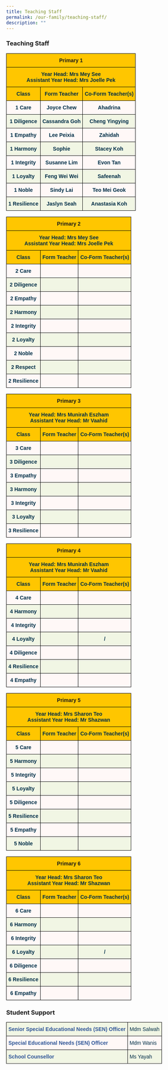 ```yaml
---
title: Teaching Staff
permalink: /our-family/teaching-staff/
description: ""
---
```

### Teaching Staff

<style type="text/css">
.tg  {border-collapse:collapse;border-spacing:0;}
.tg td{border-color:black;border-style:solid;border-width:1px;font-family:Arial, sans-serif;font-size:14px;
  overflow:hidden;padding:10px 5px;word-break:normal;}
.tg th{border-color:black;border-style:solid;border-width:1px;font-family:Arial, sans-serif;font-size:14px;
  font-weight:normal;overflow:hidden;padding:10px 5px;word-break:normal;}
.tg .tg-0jnx{background-color:#ffc600;text-align:center;vertical-align:top}
.tg .tg-3uba{background-color:#FFC600;color:#002D46;font-weight:bold;text-align:center;vertical-align:top}
.tg .tg-7vye{background-color:#FFF8F7;color:#002D46;font-weight:bold;text-align:center;vertical-align:top}
.tg .tg-0ynh{background-color:#F1F6E4;color:#002D46;font-weight:bold;text-align:center;vertical-align:top}
</style>
<table class="tg">
<thead>
  <tr>
    <th class="tg-0jnx" colspan="3"><span style="font-weight:bold">Primary 1</span></th>
  </tr>
</thead>
<tbody>
  <tr>
    <td class="tg-3uba" colspan="3"><span style="font-weight:bold;color:#002D46;background-color:#FFC600">Year Head: Mrs Mey See</span><br><span style="font-weight:bold;color:#002D46;background-color:#FFC600">Assistant Year Head: Mrs Joelle Pek</span><br></td>
  </tr>
  <tr>
    <td class="tg-3uba"><span style="font-weight:bold;color:#002D46;background-color:#FFC600">Class</span></td>
    <td class="tg-3uba"><span style="font-weight:bold;color:#002D46;background-color:#FFC600">Form Teacher</span></td>
    <td class="tg-3uba"><span style="font-weight:bold;color:#002D46;background-color:#FFC600">Co-Form Teacher(s)</span></td>
  </tr>
  <tr>
    <td class="tg-7vye">1 Care<br></td>
    <td class="tg-7vye">Joyce Chew</td>
    <td class="tg-7vye">Ahadrina</td>
  </tr>
  <tr>
    <td class="tg-0ynh">1 Diligence<br></td>
    <td class="tg-0ynh">Cassandra Goh<br></td>
    <td class="tg-0ynh">Cheng Yingying</td>
  </tr>
  <tr>
    <td class="tg-7vye">1 Empathy<br></td>
    <td class="tg-7vye">Lee Peixia</td>
    <td class="tg-7vye">Zahidah</td>
  </tr>
  <tr>
    <td class="tg-0ynh">1 Harmony<br></td>
    <td class="tg-0ynh">Sophie<br></td>
    <td class="tg-0ynh">Stacey Koh<br></td>
  </tr>
  <tr>
    <td class="tg-7vye">1 Integrity<br></td>
    <td class="tg-7vye">Susanne Lim</td>
    <td class="tg-7vye">Evon Tan</td>
  </tr>
  <tr>
    <td class="tg-0ynh">1 Loyalty<br></td>
    <td class="tg-0ynh">Feng Wei Wei</td>
    <td class="tg-0ynh">Safeenah<br></td>
  </tr>
  <tr>
    <td class="tg-7vye">1 Noble<br></td>
    <td class="tg-7vye">Sindy Lai<br></td>
    <td class="tg-7vye">Teo Mei Geok</td>
  </tr>
  <tr>
    <td class="tg-0ynh">1 Resilience</td>
    <td class="tg-0ynh">Jaslyn Seah<br></td>
    <td class="tg-0ynh">Anastasia Koh</td>
	</tr>
  </tbody>
</table>

<style type="text/css">
.tg  {border-collapse:collapse;border-spacing:0;}
.tg td{border-color:black;border-style:solid;border-width:1px;font-family:Arial, sans-serif;font-size:14px;
  overflow:hidden;padding:10px 5px;word-break:normal;}
.tg th{border-color:black;border-style:solid;border-width:1px;font-family:Arial, sans-serif;font-size:14px;
  font-weight:normal;overflow:hidden;padding:10px 5px;word-break:normal;}
.tg .tg-0jnx{background-color:#ffc600;text-align:center;vertical-align:top}
.tg .tg-3uba{background-color:#FFC600;color:#002D46;font-weight:bold;text-align:center;vertical-align:top}
.tg .tg-7vye{background-color:#FFF8F7;color:#002D46;font-weight:bold;text-align:center;vertical-align:top}
.tg .tg-0ynh{background-color:#F1F6E4;color:#002D46;font-weight:bold;text-align:center;vertical-align:top}
</style>
<table class="tg">
<thead>
  <tr>
    <th class="tg-0jnx" colspan="3"><span style="font-weight:bold">Primary 2</span></th>
  </tr>
</thead>
<tbody>
  <tr>
    <td class="tg-3uba" colspan="3"><span style="font-weight:bold;color:#002D46;background-color:#FFC600">Year Head: Mrs Mey See</span><br><span style="font-weight:bold;color:#002D46;background-color:#FFC600">Assistant Year Head: Mrs Joelle Pek</span><br></td>
  </tr>
  <tr>
    <td class="tg-3uba"><span style="font-weight:bold;color:#002D46;background-color:#FFC600">Class</span></td>
    <td class="tg-3uba"><span style="font-weight:bold;color:#002D46;background-color:#FFC600">Form Teacher</span></td>
    <td class="tg-3uba"><span style="font-weight:bold;color:#002D46;background-color:#FFC600">Co-Form Teacher(s)</span></td>
  </tr>
  <tr>
    <td class="tg-7vye">2 Care<br></td>
    <td class="tg-7vye"></td>
    <td class="tg-7vye"></td>
  </tr>
  <tr>
    <td class="tg-0ynh">2 Diligence<br></td>
    <td class="tg-0ynh"><br></td>
    <td class="tg-0ynh"></td>
  </tr>
  <tr>
    <td class="tg-7vye">2 Empathy<br></td>
    <td class="tg-7vye"></td>
    <td class="tg-7vye"></td>
  </tr>
  <tr>
    <td class="tg-0ynh">2 Harmony<br></td>
    <td class="tg-0ynh"><br></td>
    <td class="tg-0ynh"><br></td>
  </tr>
  <tr>
    <td class="tg-7vye">2 Integrity<br></td>
    <td class="tg-7vye"></td>
    <td class="tg-7vye"></td>
  </tr>
  <tr>
    <td class="tg-0ynh">2 Loyalty<br></td>
    <td class="tg-0ynh"></td>
    <td class="tg-0ynh"><br></td>
  </tr>
  <tr>
    <td class="tg-7vye">2 Noble<br></td>
    <td class="tg-7vye"><br></td>
    <td class="tg-7vye"></td>
  </tr>
  <tr>
    <td class="tg-0ynh">2 Respect</td>
    <td class="tg-0ynh"> <br></td>
    <td class="tg-0ynh"> </td>
	</tr>
  <tr>
    <td class="tg-7vye">2 Resilience<br></td>
    <td class="tg-7vye"><br></td>
    <td class="tg-7vye"></td>
  </tr>
</tbody>
</table>

<style type="text/css">
.tg  {border-collapse:collapse;border-spacing:0;}
.tg td{border-color:black;border-style:solid;border-width:1px;font-family:Arial, sans-serif;font-size:14px;
  overflow:hidden;padding:10px 5px;word-break:normal;}
.tg th{border-color:black;border-style:solid;border-width:1px;font-family:Arial, sans-serif;font-size:14px;
  font-weight:normal;overflow:hidden;padding:10px 5px;word-break:normal;}
.tg .tg-0jnx{background-color:#ffc600;text-align:center;vertical-align:top}
.tg .tg-3uba{background-color:#FFC600;color:#002D46;font-weight:bold;text-align:center;vertical-align:top}
.tg .tg-7vye{background-color:#FFF8F7;color:#002D46;font-weight:bold;text-align:center;vertical-align:top}
.tg .tg-0ynh{background-color:#F1F6E4;color:#002D46;font-weight:bold;text-align:center;vertical-align:top}
</style>
<table class="tg">
<thead>
  <tr>
    <th class="tg-0jnx" colspan="3"><span style="font-weight:bold">Primary 3</span></th>
  </tr>
</thead>
<tbody>
  <tr>
    <td class="tg-3uba" colspan="3"><span style="font-weight:bold;color:#002D46;background-color:#FFC600">Year Head: Mrs Munirah Eszham</span><br><span style="font-weight:bold;color:#002D46;background-color:#FFC600">Assistant Year Head: Mr Vaahid</span><br></td>
  </tr>
  <tr>
    <td class="tg-3uba"><span style="font-weight:bold;color:#002D46;background-color:#FFC600">Class</span></td>
    <td class="tg-3uba"><span style="font-weight:bold;color:#002D46;background-color:#FFC600">Form Teacher</span></td>
    <td class="tg-3uba"><span style="font-weight:bold;color:#002D46;background-color:#FFC600">Co-Form Teacher(s)</span></td>
  </tr>
  <tr>
    <td class="tg-7vye">3 Care<br></td>
    <td class="tg-7vye"></td>
    <td class="tg-7vye"></td>
  </tr>
  <tr>
    <td class="tg-0ynh">3 Diligence<br></td>
    <td class="tg-0ynh"><br></td>
    <td class="tg-0ynh"></td>
  </tr>
  <tr>
    <td class="tg-7vye">3 Empathy<br></td>
    <td class="tg-7vye"></td>
    <td class="tg-7vye"></td>
  </tr>
  <tr>
    <td class="tg-0ynh">3 Harmony<br></td>
    <td class="tg-0ynh"><br></td>
    <td class="tg-0ynh"><br></td>
  </tr>
  <tr>
    <td class="tg-7vye">3 Integrity<br></td>
    <td class="tg-7vye"></td>
    <td class="tg-7vye"></td>
  </tr>
  <tr>
    <td class="tg-0ynh">3 Loyalty<br></td>
    <td class="tg-0ynh"></td>
    <td class="tg-0ynh"><br></td>
  </tr>
  <tr>
    <td class="tg-7vye">3 Resilience<br></td>
    <td class="tg-7vye"><br></td>
    <td class="tg-7vye"></td>
  </tr>
</tbody>
</table>

<style type="text/css">
.tg  {border-collapse:collapse;border-spacing:0;}
.tg td{border-color:black;border-style:solid;border-width:1px;font-family:Arial, sans-serif;font-size:14px;
  overflow:hidden;padding:10px 5px;word-break:normal;}
.tg th{border-color:black;border-style:solid;border-width:1px;font-family:Arial, sans-serif;font-size:14px;
  font-weight:normal;overflow:hidden;padding:10px 5px;word-break:normal;}
.tg .tg-0jnx{background-color:#ffc600;text-align:center;vertical-align:top}
.tg .tg-3uba{background-color:#FFC600;color:#002D46;font-weight:bold;text-align:center;vertical-align:top}
.tg .tg-7vye{background-color:#FFF8F7;color:#002D46;font-weight:bold;text-align:center;vertical-align:top}
.tg .tg-0ynh{background-color:#F1F6E4;color:#002D46;font-weight:bold;text-align:center;vertical-align:top}
</style>
<table class="tg">
<thead>
  <tr>
    <th class="tg-0jnx" colspan="3"><span style="font-weight:bold">Primary 4</span></th>
  </tr>
</thead>
<tbody>
  <tr>
    <td class="tg-3uba" colspan="3"><span style="font-weight:bold;color:#002D46;background-color:#FFC600">Year Head: Mrs Munirah Eszham</span><br><span style="font-weight:bold;color:#002D46;background-color:#FFC600">Assistant Year Head: Mr Vaahid</span><br></td>
  </tr>
  <tr>
    <td class="tg-3uba"><span style="font-weight:bold;color:#002D46;background-color:#FFC600">Class</span></td>
    <td class="tg-3uba"><span style="font-weight:bold;color:#002D46;background-color:#FFC600">Form Teacher</span></td>
    <td class="tg-3uba"><span style="font-weight:bold;color:#002D46;background-color:#FFC600">Co-Form Teacher(s)</span></td>
  </tr>
  <tr>
    <td class="tg-7vye">4 Care<br></td>
    <td class="tg-7vye"><br></td>
    <td class="tg-7vye"></td>
  </tr>
  <tr>
    <td class="tg-0ynh">4 Harmony<br></td>
    <td class="tg-0ynh"><br></td>
    <td class="tg-0ynh"></td>
  </tr>
  <tr>
    <td class="tg-7vye">4 Integrity<br></td>
    <td class="tg-7vye"></td>
    <td class="tg-7vye"></td>
  </tr>
  <tr>
    <td class="tg-0ynh">4 Loyalty<br></td>
    <td class="tg-0ynh"><span style="color:#002D46;background-color:#F1F6E4"> </span><br></td>
    <td class="tg-0ynh"> / </td>
  </tr>
  <tr>
    <td class="tg-7vye">4 Diligence<br></td>
    <td class="tg-7vye"></td>
    <td class="tg-7vye"></td>
  </tr>
  <tr>
    <td class="tg-0ynh">4 Resilience<br></td>
    <td class="tg-0ynh"> </td>
    <td class="tg-0ynh"> <br></td>
  </tr>
  <tr>
    <td class="tg-7vye">4 Empathy<br></td>
    <td class="tg-7vye"><br></td>
    <td class="tg-7vye"></td>
  </tr>
</tbody>
</table>

<style type="text/css">
.tg  {border-collapse:collapse;border-spacing:0;}
.tg td{border-color:black;border-style:solid;border-width:1px;font-family:Arial, sans-serif;font-size:14px;
  overflow:hidden;padding:10px 5px;word-break:normal;}
.tg th{border-color:black;border-style:solid;border-width:1px;font-family:Arial, sans-serif;font-size:14px;
  font-weight:normal;overflow:hidden;padding:10px 5px;word-break:normal;}
.tg .tg-0jnx{background-color:#ffc600;text-align:center;vertical-align:top}
.tg .tg-3uba{background-color:#FFC600;color:#002D46;font-weight:bold;text-align:center;vertical-align:top}
.tg .tg-7vye{background-color:#FFF8F7;color:#002D46;font-weight:bold;text-align:center;vertical-align:top}
.tg .tg-0ynh{background-color:#F1F6E4;color:#002D46;font-weight:bold;text-align:center;vertical-align:top}
</style>
<table class="tg">
<thead>
  <tr>
    <th class="tg-0jnx" colspan="3"><span style="font-weight:bold">Primary 5</span></th>
  </tr>
</thead>
<tbody>
  <tr>
    <td class="tg-3uba" colspan="3"><span style="font-weight:bold;color:#002D46;background-color:#FFC600">Year Head: Mrs Sharon Teo</span><br><span style="font-weight:bold;color:#002D46;background-color:#FFC600">Assistant Year Head: Mr Shazwan</span><br></td>
  </tr>
  <tr>
    <td class="tg-3uba"><span style="font-weight:bold;color:#002D46;background-color:#FFC600">Class</span></td>
    <td class="tg-3uba"><span style="font-weight:bold;color:#002D46;background-color:#FFC600">Form Teacher</span></td>
    <td class="tg-3uba"><span style="font-weight:bold;color:#002D46;background-color:#FFC600">Co-Form Teacher(s)</span></td>
  </tr>
  <tr>
    <td class="tg-7vye">5 Care<br></td>
    <td class="tg-7vye"></td>
    <td class="tg-7vye"></td>
  </tr>
  <tr>
    <td class="tg-0ynh">5 Harmony<br></td>
    <td class="tg-0ynh"><br></td>
    <td class="tg-0ynh"></td>
  </tr>
  <tr>
    <td class="tg-7vye">5 Integrity<br></td>
    <td class="tg-7vye"></td>
    <td class="tg-7vye"></td>
  </tr>
  <tr>
    <td class="tg-0ynh">5 Loyalty<br></td>
    <td class="tg-0ynh"><br></td>
    <td class="tg-0ynh"><br></td>
  </tr>
  <tr>
    <td class="tg-7vye">5 Diligence<br></td>
    <td class="tg-7vye"></td>
    <td class="tg-7vye"></td>
  </tr>
  <tr>
    <td class="tg-0ynh">5 Resilience<br></td>
    <td class="tg-0ynh"></td>
    <td class="tg-0ynh"><br></td>
  </tr>
  <tr>
    <td class="tg-7vye">5 Empathy<br></td>
    <td class="tg-7vye"><br></td>
    <td class="tg-7vye"></td>
  </tr>
  <tr>
    <td class="tg-0ynh"> 5 Noble</td>
    <td class="tg-0ynh"> </td>
    <td class="tg-0ynh"> </td>
  </tr>
</tbody>
</table>

<style type="text/css">
.tg  {border-collapse:collapse;border-spacing:0;}
.tg td{border-color:black;border-style:solid;border-width:1px;font-family:Arial, sans-serif;font-size:14px;
  overflow:hidden;padding:10px 5px;word-break:normal;}
.tg th{border-color:black;border-style:solid;border-width:1px;font-family:Arial, sans-serif;font-size:14px;
  font-weight:normal;overflow:hidden;padding:10px 5px;word-break:normal;}
.tg .tg-0jnx{background-color:#ffc600;text-align:center;vertical-align:top}
.tg .tg-3uba{background-color:#FFC600;color:#002D46;font-weight:bold;text-align:center;vertical-align:top}
.tg .tg-7vye{background-color:#FFF8F7;color:#002D46;font-weight:bold;text-align:center;vertical-align:top}
.tg .tg-0ynh{background-color:#F1F6E4;color:#002D46;font-weight:bold;text-align:center;vertical-align:top}
</style>
<table class="tg">
<thead>
  <tr>
    <th class="tg-0jnx" colspan="3"><span style="font-weight:bold">Primary 6</span></th>
  </tr>
</thead>
<tbody>
  <tr>
    <td class="tg-3uba" colspan="3"><span style="font-weight:bold;color:#002D46;background-color:#FFC600">Year Head: Mrs Sharon Teo</span><br><span style="font-weight:bold;color:#002D46;background-color:#FFC600">Assistant Year Head: Mr Shazwan</span><br></td>
  </tr>
  <tr>
    <td class="tg-3uba"><span style="font-weight:bold;color:#002D46;background-color:#FFC600">Class</span></td>
    <td class="tg-3uba"><span style="font-weight:bold;color:#002D46;background-color:#FFC600">Form Teacher</span></td>
    <td class="tg-3uba"><span style="font-weight:bold;color:#002D46;background-color:#FFC600">Co-Form Teacher(s)</span></td>
  </tr>
  <tr>
    <td class="tg-7vye">6 Care<br></td>
    <td class="tg-7vye"><br></td>
    <td class="tg-7vye"></td>
  </tr>
  <tr>
    <td class="tg-0ynh">6 Harmony<br></td>
    <td class="tg-0ynh"><br></td>
    <td class="tg-0ynh"></td>
  </tr>
  <tr>
    <td class="tg-7vye">6 Integrity<br></td>
    <td class="tg-7vye"></td>
    <td class="tg-7vye"></td>
  </tr>
  <tr>
    <td class="tg-0ynh">6 Loyalty<br></td>
    <td class="tg-0ynh"><span style="color:#002D46;background-color:#F1F6E4"> </span><br></td>
    <td class="tg-0ynh"> / </td>
  </tr>
  <tr>
    <td class="tg-7vye">6 Diligence<br></td>
    <td class="tg-7vye"></td>
    <td class="tg-7vye"></td>
  </tr>
  <tr>
    <td class="tg-0ynh">6 Resilience<br></td>
    <td class="tg-0ynh"> </td>
    <td class="tg-0ynh"> <br></td>
  </tr>
  <tr>
    <td class="tg-7vye">6 Empathy<br></td>
    <td class="tg-7vye"><br></td>
    <td class="tg-7vye"></td>
  </tr>
</tbody>
</table>

### Student Support

<style type="text/css">
.tg  {border-collapse:collapse;border-spacing:0;}
.tg td{border-color:black;border-style:solid;border-width:1px;font-family:Arial, sans-serif;font-size:14px;
  overflow:hidden;padding:10px 5px;word-break:normal;}
.tg th{border-color:black;border-style:solid;border-width:1px;font-family:Arial, sans-serif;font-size:14px;
  font-weight:normal;overflow:hidden;padding:10px 5px;word-break:normal;}
.tg .tg-dv6r{background-color:#F1F6E4;color:#2F5597;font-weight:bold;text-align:left;vertical-align:top}
.tg .tg-j74v{background-color:#F1F6E4;color:#002D46;font-weight:normal;text-align:left;vertical-align:top}
.tg .tg-8com{background-color:#FFF8F7;color:#2F5597;font-weight:bold;text-align:left;vertical-align:top}
.tg .tg-1d14{background-color:#FFF8F7;color:#002D46;font-weight:normal;text-align:left;vertical-align:top}
</style>
<table class="tg">
<thead>
  <tr>
    <th class="tg-dv6r">Senior Special Educational Needs (SEN) Officer</th>
    <th class="tg-j74v">Mdm Salwah<br></th>
  </tr>
</thead>
<tbody>
  <tr>
    <td class="tg-8com">Special Educational Needs (SEN) Officer<br></td>
    <td class="tg-1d14">Mdm Wanis<br></td>
  </tr>
  <tr>
    <td class="tg-dv6r">School Counsellor<br></td>
    <td class="tg-j74v">Ms Yayah<br></td>
  </tr>
  <tr>
  </tr>
</tbody>
</table>